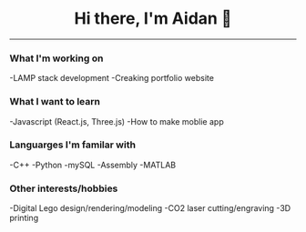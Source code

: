 <h1 align="center">
    Hi there, I'm Aidan 👋
</h1>

- - - -

### What I'm working on
-LAMP stack development
-Creaking portfolio website

### What I want to learn
-Javascript (React.js, Three.js)
-How to make moblie app

### Languarges I'm familar with
-C++
-Python
-mySQL
-Assembly
-MATLAB

### Other interests/hobbies
-Digital Lego design/rendering/modeling
-CO2 laser cutting/engraving
-3D printing

